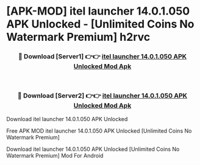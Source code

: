 # [APK-MOD] itel launcher 14.0.1.050 APK Unlocked - [Unlimited Coins No Watermark Premium] h2rvc



<div align="center">
<h3>🔴 Download [Server1] 👉👉 <a href="https://momento.my/?title=itel_launcher_14.0.1.050_APK_Unlocked">itel launcher 14.0.1.050 APK Unlocked Mod Apk</a></h3><br>

<h3>🔴 Download [Server2] 👉👉 <a href="https://momento.my/?title=itel_launcher_14.0.1.050_APK_Unlocked">itel launcher 14.0.1.050 APK Unlocked Mod Apk</a></h3>
</div>



Download itel launcher 14.0.1.050 APK Unlocked 

Free APK MOD itel launcher 14.0.1.050 APK Unlocked [Unlimited Coins No Watermark Premium]

Download itel launcher 14.0.1.050 APK Unlocked [Unlimited Coins No Watermark Premium] Mod For Android
